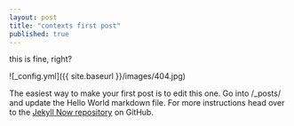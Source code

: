 ```yaml
---
layout: post
title: "contexts first post"
published: true
---
```



this is fine, right?

![_config.yml]({{ site.baseurl }}/images/404.jpg)

The easiest way to make your first post is to edit this one. Go into /_posts/ and update the Hello World markdown file. For more instructions head over to the [Jekyll Now repository](https://github.com/barryclark/jekyll-now) on GitHub.
